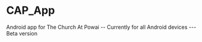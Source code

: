 # CAP_App
Android app for The Church At Powai
-- Currently for all Android devices
--- Beta version
